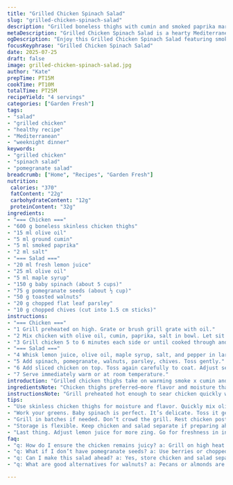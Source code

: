 ```yaml
---
title: "Grilled Chicken Spinach Salad"
slug: "grilled-chicken-spinach-salad"
description: "Grilled boneless thighs with cumin and smoked paprika marinade. Baby spinach tossed with fresh pomegranate seeds and toasted walnuts. Citrus-honey dressing blends sweet and tart. Tossed with chopped herbs—parsley replaces cilantro. Quick grill and toss salad ready to serve warm or room temp. Nutty, fruity, savory, a nice crunch. Dairy free gluten free egg free. A hearty green salad with Middle Eastern notes, fast to prep and cook."
metaDescription: "Grilled Chicken Spinach Salad is a hearty Mediterranean dish with smoky chicken, fresh spinach, pomegranate, and a citrus-honey dressing."
ogDescription: "Enjoy this Grilled Chicken Spinach Salad featuring smoky chicken, crunchy walnuts, and pomegranate seeds tossed in a tangy dressing."
focusKeyphrase: "Grilled Chicken Spinach Salad"
date: 2025-07-25
draft: false
image: grilled-chicken-spinach-salad.jpg
author: "Kate"
prepTime: PT15M
cookTime: PT10M
totalTime: PT25M
recipeYield: "4 servings"
categories: ["Garden Fresh"]
tags:
- "salad"
- "grilled chicken"
- "healthy recipe"
- "Mediterranean"
- "weeknight dinner"
keywords:
- "grilled chicken"
- "spinach salad"
- "pomegranate salad"
breadcrumb: ["Home", "Recipes", "Garden Fresh"]
nutrition: 
 calories: "370"
 fatContent: "22g"
 carbohydrateContent: "12g"
 proteinContent: "32g"
ingredients:
- "=== Chicken ==="
- "600 g boneless skinless chicken thighs"
- "15 ml olive oil"
- "5 ml ground cumin"
- "5 ml smoked paprika"
- "2 ml salt"
- "=== Salad ==="
- "20 ml fresh lemon juice"
- "25 ml olive oil"
- "5 ml maple syrup"
- "150 g baby spinach (about 5 cups)"
- "75 g pomegranate seeds (about ½ cup)"
- "50 g toasted walnuts"
- "20 g chopped flat leaf parsley"
- "10 g chopped chives (cut into 1.5 cm sticks)"
instructions:
- "=== Chicken ==="
- "1 Grill preheated on high. Grate or brush grill grate with oil."
- "2 Mix chicken with olive oil, cumin, paprika, salt in bowl. Let sit 5 minutes."
- "3 Grill chicken 5 to 6 minutes each side or until cooked through and lightly charred. Rest 5. Slice thin on board."
- "=== Salad ==="
- "4 Whisk lemon juice, olive oil, maple syrup, salt, and pepper in large bowl."
- "5 Add spinach, pomegranate, walnuts, parsley, chives. Toss gently."
- "6 Add sliced chicken on top. Toss again carefully to coat. Adjust seasoning."
- "7 Serve immediately warm or at room temperature."
introduction: "Grilled chicken thighs take on warming smoke x cumin and paprika. Spicy but not overpowering. Pomegranate seeds burst tart juice. Walnuts for early fall crunch. Parsley swaps cilantro, more earthy, less citrus-y. Maple syrup rounds sharp lemon and smoky chicken. Baby spinach, not crowded out but big green base. Light but filling meal on a plate. Ready in under half hour. Heat high, quick grill. Toss fast, don’t bruise leaves. Eat right away or chill briefly for crisp. No dairy, no gluten, no eggs. Mediterranean inspired but simple pantry staples mostly. Good for weeknight dinners or small gatherings. Bright, nutty, tangy punch."
ingredientsNote: "Chicken thighs preferred—more flavor and moisture than breasts. Skinless to avoid excess fat but can keep skin on if preferred crispy texture. Spices replaced original curry & fennel with cumin and smoked paprika for earthier, smoky taste profile. Walnuts take place of pine nuts, toasted to bring out rich aroma and crunch. Maple syrup subbing honey adds a different sweetness, plant-based. Fresh flat leaf parsley instead of coriander, more structured herb flavor, easier to find. Adjust lemon juice ± acid if preferred more zing. Spinach quantity slightly reduced allowing room for nuts and fruit to stand out. All oils kept olive oil for Mediterranean essence. Seasonings modest, highlight natural ingredients, no heavy sauces. Season salt and pepper to taste but carefully to balance."
instructionsNote: "Grill preheated hot enough to sear chicken quickly without overcooking inside. Oil grate before placing chicken to avoid sticking. Mix marinade quickly, chicken soaks up spice in short time not needing hours. Don’t overcrowd grill; cook in batches if necessary. Rest chicken briefly before slicing to keep juices sealed in. Slice thin or chunk into bite sizes for ease eating in salad. Whisk salad dressing thoroughly to marry sweet maple with lemon oil. Toss salad greens gently after adding dressing to avoid bruising fragile spinach. Add seeds and nuts last to keep crunch intact. Toss chicken with salad gently at end to coat flavors but avoid wilting. Serve right away warm or ambient. Salt and pepper adjustments last step per taste preference. Can refrigerate salad and chicken separately if made ahead, dress and combine just before serving to keep textures fresh."
tips:
- "Use skinless chicken thighs for moisture and flavor. Quickly mix olive oil, cumin, smoked paprika with salt. Let marinate briefly. High heat is key. Grill surface should be hot enough to sear quickly but without burning chicken. Get those nice grill marks."
- "Work your greens. Baby spinach is perfect. It’s delicate. Toss it gently. Always add the pomegranate seeds and walnuts towards the end. Keep the crunch intact. Another tip: Fresh herbs? Use parsley, it has a different flavor profile. Works much better than cilantro here."
- "Grill in batches if needed. Don’t crowd the grill. Rest chicken post-cooking for juiciness. Slice thin or chunk. Whisk the dressing well. Maple syrup balances the lemon juice, adds sweetness. Adjust salt and pepper last minute to taste. That’s essential."
- "Storage is flexible. Keep chicken and salad separate if preparing ahead. Keeps textures fresh. Refrigerate but not for too long. Juicy chicken needs to be enjoyed soon after grilled. Salad wilts if dressed early. Think about timing when you prepare."
- "Last thing. Adjust lemon juice for more zing. Go for freshness in ingredients. Use good quality olive oil. Less is often more. Keep salt modest. You want to enhance natural flavors not overpower them. Have fun with it."
faq:
- "q: How do I ensure the chicken remains juicy? a: Grill on high heat. Sear for 5-6 minutes. Rest before slicing. Don't skip resting. It seals in juices. Slice after resting."
- "q: What if I don’t have pomegranate seeds? a: Use berries or chopped apples instead. They add sweetness. Even dried fruit works. Just keep it balanced with the dressing."
- "q: Can I make this salad ahead? a: Yes, store chicken and salad separate. Don’t dress until serving. Greens stay crisp. Chicken can chill slightly."
- "q: What are good alternatives for walnuts? a: Pecans or almonds are great. Toast them for flavor. But keep eye on them. Don’t burn. Change it up if you want."

---
```

